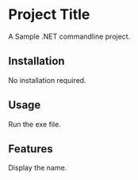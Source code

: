 # Project Title

A Sample .NET commandline project.

## Installation

No installation required.


## Usage

Run the exe file.

## Features

Display the name.
